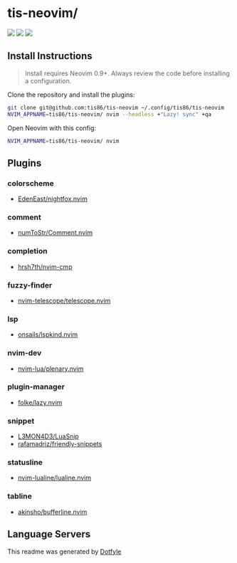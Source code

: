 # tis-neovim/

<a href="https://dotfyle.com/tis86/tis-neovim"><img src="https://dotfyle.com/tis86/tis-neovim/badges/plugins?style=for-the-badge" /></a>
<a href="https://dotfyle.com/tis86/tis-neovim"><img src="https://dotfyle.com/tis86/tis-neovim/badges/leaderkey?style=for-the-badge" /></a>
<a href="https://dotfyle.com/tis86/tis-neovim"><img src="https://dotfyle.com/tis86/tis-neovim/badges/plugin-manager?style=for-the-badge" /></a>

## Install Instructions

 > Install requires Neovim 0.9+. Always review the code before installing a configuration.

Clone the repository and install the plugins:

```sh
git clone git@github.com:tis86/tis-neovim ~/.config/tis86/tis-neovim
NVIM_APPNAME=tis86/tis-neovim/ nvim --headless +"Lazy! sync" +qa
```

Open Neovim with this config:

```sh
NVIM_APPNAME=tis86/tis-neovim/ nvim
```

## Plugins

### colorscheme

+ [EdenEast/nightfox.nvim](https://dotfyle.com/plugins/EdenEast/nightfox.nvim)
### comment

+ [numToStr/Comment.nvim](https://dotfyle.com/plugins/numToStr/Comment.nvim)
### completion

+ [hrsh7th/nvim-cmp](https://dotfyle.com/plugins/hrsh7th/nvim-cmp)
### fuzzy-finder

+ [nvim-telescope/telescope.nvim](https://dotfyle.com/plugins/nvim-telescope/telescope.nvim)
### lsp

+ [onsails/lspkind.nvim](https://dotfyle.com/plugins/onsails/lspkind.nvim)
### nvim-dev

+ [nvim-lua/plenary.nvim](https://dotfyle.com/plugins/nvim-lua/plenary.nvim)
### plugin-manager

+ [folke/lazy.nvim](https://dotfyle.com/plugins/folke/lazy.nvim)
### snippet

+ [L3MON4D3/LuaSnip](https://dotfyle.com/plugins/L3MON4D3/LuaSnip)
+ [rafamadriz/friendly-snippets](https://dotfyle.com/plugins/rafamadriz/friendly-snippets)
### statusline

+ [nvim-lualine/lualine.nvim](https://dotfyle.com/plugins/nvim-lualine/lualine.nvim)
### tabline

+ [akinsho/bufferline.nvim](https://dotfyle.com/plugins/akinsho/bufferline.nvim)
## Language Servers



 This readme was generated by [Dotfyle](https://dotfyle.com)
